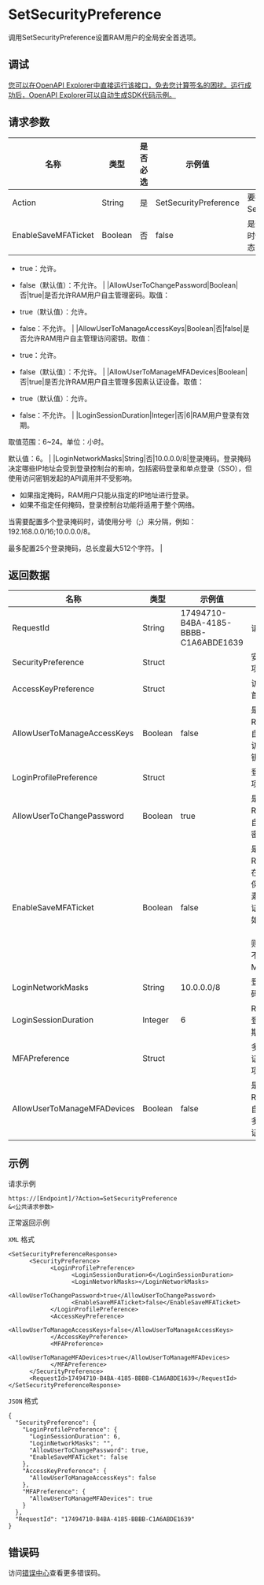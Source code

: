 # SetSecurityPreference

调用SetSecurityPreference设置RAM用户的全局安全首选项。

## 调试

[您可以在OpenAPI Explorer中直接运行该接口，免去您计算签名的困扰。运行成功后，OpenAPI Explorer可以自动生成SDK代码示例。](https://api.aliyun.com/#product=Ims&api=SetSecurityPreference&type=RPC&version=2019-08-15)

## 请求参数

|名称|类型|是否必选|示例值|描述|
|--|--|----|---|--|
|Action|String|是|SetSecurityPreference|要执行的操作。取值：SetSecurityPreference。 |
|EnableSaveMFATicket|Boolean|否|false|是否允许RAM用户在登录时保存多因素设备认证状态，有效期为7天。取值：

 -   true：允许。
-   false（默认值）：不允许。 |
|AllowUserToChangePassword|Boolean|否|true|是否允许RAM用户自主管理密码。取值：

 -   true（默认值）：允许。
-   false：不允许。 |
|AllowUserToManageAccessKeys|Boolean|否|false|是否允许RAM用户自主管理访问密钥。取值：

 -   true：允许。
-   false（默认值）：不允许。 |
|AllowUserToManageMFADevices|Boolean|否|true|是否允许RAM用户自主管理多因素认证设备。取值：

 -   true（默认值）：允许。
-   false：不允许。 |
|LoginSessionDuration|Integer|否|6|RAM用户登录有效期。

 取值范围：6~24。单位：小时。

 默认值：6。 |
|LoginNetworkMasks|String|否|10.0.0.0/8|登录掩码。登录掩码决定哪些IP地址会受到登录控制台的影响，包括密码登录和单点登录（SSO），但使用访问密钥发起的API调用并不受影响。

 -   如果指定掩码，RAM用户只能从指定的IP地址进行登录。
-   如果不指定任何掩码，登录控制台功能将适用于整个网络。

 当需要配置多个登录掩码时，请使用分号（;）来分隔，例如：192.168.0.0/16;10.0.0.0/8。

 最多配置25个登录掩码，总长度最大512个字符。 |

## 返回数据

|名称|类型|示例值|描述|
|--|--|---|--|
|RequestId|String|17494710-B4BA-4185-BBBB-C1A6ABDE1639|请求ID。 |
|SecurityPreference|Struct| |安全首选项信息。 |
|AccessKeyPreference|Struct| |访问密钥首选项。 |
|AllowUserToManageAccessKeys|Boolean|false|是否允许RAM用户自主管理访问密钥。 |
|LoginProfilePreference|Struct| |登录首选项。 |
|AllowUserToChangePassword|Boolean|true|是否允许RAM用户自主管理密码。 |
|EnableSaveMFATicket|Boolean|false|是否允许RAM用户在登录时保存多因素设备认证状态。如果允许（true），则7天内不用验证MFA。 |
|LoginNetworkMasks|String|10.0.0.0/8|登录掩码。 |
|LoginSessionDuration|Integer|6|RAM用户登录有效期。 |
|MFAPreference|Struct| |多因素认证首选项。 |
|AllowUserToManageMFADevices|Boolean|false|是否允许RAM用户自主管理多因素认证设备。 |

## 示例

请求示例

```
https://[Endpoint]/?Action=SetSecurityPreference
&<公共请求参数>
```

正常返回示例

`XML` 格式

```
<SetSecurityPreferenceResponse>
	  <SecurityPreference>
		    <LoginProfilePreference>
			      <LoginSessionDuration>6</LoginSessionDuration>
			      <LoginNetworkMasks></LoginNetworkMasks>
			      <AllowUserToChangePassword>true</AllowUserToChangePassword>
			      <EnableSaveMFATicket>false</EnableSaveMFATicket>
		    </LoginProfilePreference>
		    <AccessKeyPreference>
			      <AllowUserToManageAccessKeys>false</AllowUserToManageAccessKeys>
		    </AccessKeyPreference>
		    <MFAPreference>
			      <AllowUserToManageMFADevices>true</AllowUserToManageMFADevices>
		    </MFAPreference>
	  </SecurityPreference>
	  <RequestId>17494710-B4BA-4185-BBBB-C1A6ABDE1639</RequestId>
</SetSecurityPreferenceResponse>
```

`JSON` 格式

```
{
  "SecurityPreference": {
    "LoginProfilePreference": {
      "LoginSessionDuration": 6,
      "LoginNetworkMasks": "",
      "AllowUserToChangePassword": true,
      "EnableSaveMFATicket": false
    },
    "AccessKeyPreference": {
      "AllowUserToManageAccessKeys": false
    },
    "MFAPreference": {
      "AllowUserToManageMFADevices": true
    }
  },
  "RequestId": "17494710-B4BA-4185-BBBB-C1A6ABDE1639"
}
```

## 错误码

访问[错误中心](https://error-center.alibabacloud.com/status/product/Ims)查看更多错误码。

